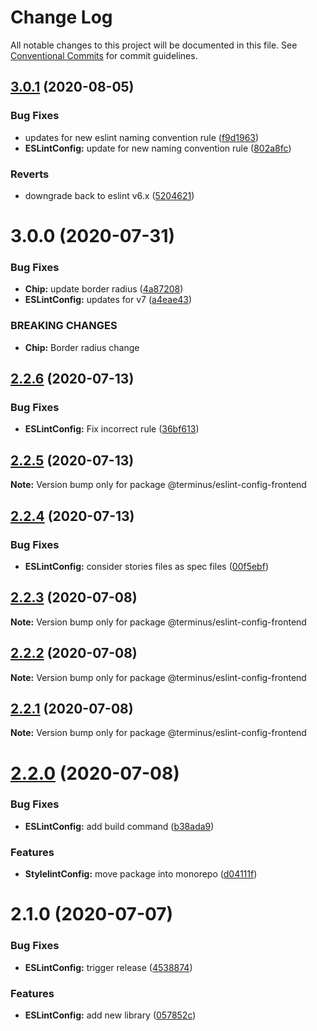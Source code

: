 # Change Log

All notable changes to this project will be documented in this file.
See [Conventional Commits](https://conventionalcommits.org) for commit guidelines.

## [3.0.1](https://github.com/GetTerminus/terminus-oss/compare/@terminus/eslint-config-frontend@3.0.0...@terminus/eslint-config-frontend@3.0.1) (2020-08-05)


### Bug Fixes

* updates for new eslint naming convention rule ([f9d1963](https://github.com/GetTerminus/terminus-oss/commit/f9d1963184a2e483274b629e6bb6504e21baa743))
* **ESLintConfig:** update for new naming convention rule ([802a8fc](https://github.com/GetTerminus/terminus-oss/commit/802a8fcfdf44bcf54c98c1ede7cfaf335d86cebf))


### Reverts

* downgrade back to eslint v6.x ([5204621](https://github.com/GetTerminus/terminus-oss/commit/5204621a0c0aef6d7892222f190f07a620497d73))





# 3.0.0 (2020-07-31)


### Bug Fixes

* **Chip:** update border radius ([4a87208](https://github.com/GetTerminus/terminus-oss/commit/4a872085e5df40139bd13a75ab172446058fb649))
* **ESLintConfig:** updates for v7 ([a4eae43](https://github.com/GetTerminus/terminus-oss/commit/a4eae434b4f0fbcdfddd95e495ea81fc0b43d1ff))


### BREAKING CHANGES

* **Chip:** Border radius change





## [2.2.6](https://github.com/GetTerminus/terminus-oss/compare/@terminus/eslint-config-frontend@2.2.5...@terminus/eslint-config-frontend@2.2.6) (2020-07-13)


### Bug Fixes

* **ESLintConfig:** Fix incorrect rule ([36bf613](https://github.com/GetTerminus/terminus-oss/commit/36bf613dd663af913d538ca07008b6d825b46e89))





## [2.2.5](https://github.com/GetTerminus/terminus-oss/compare/@terminus/eslint-config-frontend@2.2.4...@terminus/eslint-config-frontend@2.2.5) (2020-07-13)

**Note:** Version bump only for package @terminus/eslint-config-frontend





## [2.2.4](https://github.com/GetTerminus/terminus-oss/compare/@terminus/eslint-config-frontend@2.2.3...@terminus/eslint-config-frontend@2.2.4) (2020-07-13)


### Bug Fixes

* **ESLintConfig:** consider stories files as spec files ([00f5ebf](https://github.com/GetTerminus/terminus-oss/commit/00f5ebf560885c390595d76f7eaeabd8c254f463))





## [2.2.3](https://github.com/GetTerminus/terminus-oss/compare/@terminus/eslint-config-frontend@2.2.2...@terminus/eslint-config-frontend@2.2.3) (2020-07-08)

**Note:** Version bump only for package @terminus/eslint-config-frontend





## [2.2.2](https://github.com/GetTerminus/terminus-oss/compare/@terminus/eslint-config-frontend@2.2.1...@terminus/eslint-config-frontend@2.2.2) (2020-07-08)

**Note:** Version bump only for package @terminus/eslint-config-frontend





## [2.2.1](https://github.com/GetTerminus/terminus-oss/compare/@terminus/eslint-config-frontend@2.2.0...@terminus/eslint-config-frontend@2.2.1) (2020-07-08)

**Note:** Version bump only for package @terminus/eslint-config-frontend





# [2.2.0](https://github.com/GetTerminus/terminus-oss/compare/@terminus/eslint-config-frontend@2.1.0...@terminus/eslint-config-frontend@2.2.0) (2020-07-08)


### Bug Fixes

* **ESLintConfig:** add build command ([b38ada9](https://github.com/GetTerminus/terminus-oss/commit/b38ada91d034ebe18b96f46b603b13b0ccbca5c0))


### Features

* **StylelintConfig:** move package into monorepo ([d04111f](https://github.com/GetTerminus/terminus-oss/commit/d04111fe906a8ed91cf17a659ac0bcb24ee4910f))





# 2.1.0 (2020-07-07)


### Bug Fixes

* **ESLintConfig:** trigger release ([4538874](https://github.com/GetTerminus/terminus-oss/commit/4538874ece4228ff44372f0ea9eda4abc664739f))


### Features

* **ESLintConfig:** add new library ([057852c](https://github.com/GetTerminus/terminus-oss/commit/057852c954ea5820db4abf7010cf5a79c61547f0))
